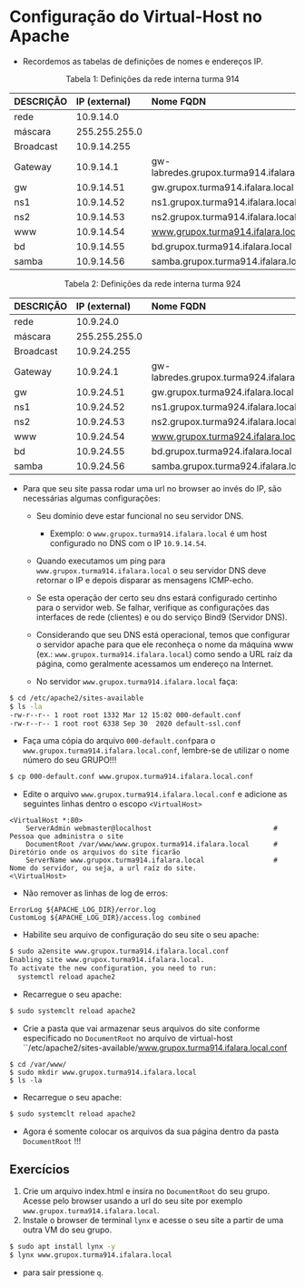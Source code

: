 # Configuração do Virtual-Host no Apache

* Recordemos as tabelas de definições de nomes e endereços IP.
<p><center> Tabela 1: Definições da rede interna turma 914</center></p>

| DESCRIÇÃO   | IP (external) | Nome FQDN                                 |
|:------------|:------------- |:------------------------------------------|
| rede        | 10.9.14.0     |                                           |
| máscara     | 255.255.255.0 |                                           |
| Broadcast   | 10.9.14.255   |                                           |
| Gateway     | 10.9.14.1     | gw-labredes.grupox.turma914.ifalara.local |
| gw          | 10.9.14.51    | gw.grupox.turma914.ifalara.local          |
| ns1         | 10.9.14.52    | ns1.grupox.turma914.ifalara.local         |
| ns2         | 10.9.14.53    | ns2.grupox.turma914.ifalara.local         |
| www         | 10.9.14.54    | www.grupox.turma914.ifalara.local         |
| bd          | 10.9.14.55    | bd.grupox.turma914.ifalara.local          |
| samba       | 10.9.14.56    | samba.grupox.turma914.ifalara.local       |

<p><center> Tabela 2: Definições da rede interna turma 924</center></p>

| DESCRIÇÃO   | IP (external) | Nome FQDN                                 |
|:------------|:------------- |:------------------------------------------|
| rede        | 10.9.24.0     |                                           |
| máscara     | 255.255.255.0 |                                           |
| Broadcast   | 10.9.24.255   |                                           |
| Gateway     | 10.9.24.1     | gw-labredes.grupox.turma924.ifalara.local |
| gw          | 10.9.24.51    | gw.grupox.turma924.ifalara.local          |
| ns1         | 10.9.24.52    | ns1.grupox.turma924.ifalara.local         |
| ns2         | 10.9.24.53    | ns2.grupox.turma924.ifalara.local         |
| www         | 10.9.24.54    | www.grupox.turma924.ifalara.local         |
| bd          | 10.9.24.55    | bd.grupox.turma924.ifalara.local          |
| samba       | 10.9.24.56    | samba.grupox.turma924.ifalara.local       |

* Para que seu site passa rodar uma url no browser ao invés do IP, são necessárias algumas configurações:
  * Seu domínio deve estar funcional no seu servidor DNS.
    * Exemplo: o ``www.grupox.turma914.ifalara.local`` é um host configurado no DNS com o IP ``10.9.14.54``.
  * Quando executamos um ping para ``www.grupox.turma914.ifalara.local`` o seu servidor DNS deve retornar o IP e depois disparar as mensagens ICMP-echo. 
  * Se esta operação der certo seu dns estará configurado certinho para o servidor web. Se falhar, verifique as configurações das interfaces de rede (clientes) e ou do serviço Bind9 (Servidor DNS).
  * Considerando que seu DNS está operacional, temos que configurar o servidor apache para que ele reconheça o nome da máquina www (ex.: ``www.grupox.turma914.ifalara.local``) como sendo a URL raíz da página, como geralmente acessamos um endereço na Internet. 

  * No servidor ``www.grupox.turma914.ifalara.local`` faça:

```bash
$ cd /etc/apache2/sites-available
$ ls -la
-rw-r--r-- 1 root root 1332 Mar 12 15:02 000-default.conf
-rw-r--r-- 1 root root 6338 Sep 30  2020 default-ssl.conf
```

  * Faça uma cópia do arquivo ``000-default.conf``para o ``www.grupox.turma914.ifalara.local.conf``, lembre-se de utilizar o nome número do seu GRUPO!!!
```bash
$ cp 000-default.conf www.grupox.turma914.ifalara.local.conf
```
  * Edite o arquivo ``www.grupox.turma914.ifalara.local.conf`` e adicione as seguintes linhas dentro o escopo ``<VirtualHost>``

```
<VirtualHost *:80>
	ServerAdmin webmaster@localhost                              # Pessoa que administra o site
	DocumentRoot /var/www/www.grupox.turma914.ifalara.local      # Diretório onde os arquivos do site ficarão
	ServerName www.grupox.turma914.ifalara.local                 # Nome do servidor, ou seja, a url raíz do site.
<\VirtualHost>
```
 * Não remover as linhas de log de erros:
```
ErrorLog ${APACHE_LOG_DIR}/error.log
CustomLog ${APACHE_LOG_DIR}/access.log combined
```
 * Habilite seu arquivo de configuração do seu site  o seu apache:
```bash
$ sudo a2ensite www.grupox.turma914.ifalara.local.conf
Enabling site www.grupox.turma914.ifalara.local.
To activate the new configuration, you need to run:
  systemctl reload apache2
```

 * Recarregue o seu apache:
```bash
$ sudo systemclt reload apache2
```

 * Crie a pasta que vai armazenar seus arquivos do site conforme especificado no ``DocumentRoot`` no arquivo de virtual-host ``/etc/apache2/sites-available/www.grupox.turma914.ifalara.local.conf

```
$ cd /var/www/
$ sudo mkdir www.grupox.turma914.ifalara.local
$ ls -la
```

* Recarregue o seu apache:
```bash
$ sudo systemclt reload apache2
```

* Agora é somente colocar os arquivos da sua página dentro da pasta ``DocumentRoot`` !!!

## Exercícios

1. Crie um arquivo index.html e insira no ``DocumentRoot`` do seu grupo. Acesse pelo browser usando a url do seu site por exemplo ``www.grupox.turma914.ifalara.local``.
2. Instale o browser de terminal ``lynx`` e acesse o seu site a partir de uma outra VM do seu grupo.
```bash
$ sudo apt install lynx -y
$ lynx www.grupox.turma914.ifalara.local
```
  * para sair pressione `q`. 

